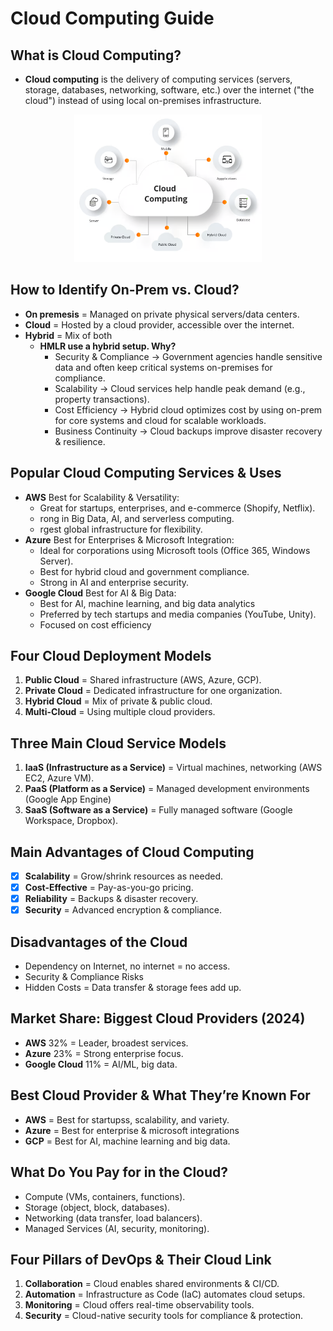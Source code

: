 # Cloud Computing Guide


## What is Cloud Computing?
- **Cloud computing** is the delivery of computing services (servers, storage, databases, networking, software, etc.) over the internet ("the cloud") instead of using local on-premises infrastructure.
<p align="center">
<img src="image.png" alt="Cloud Computing Diagram" width="300">
</p>

## How to Identify On-Prem vs. Cloud?
- **On premesis** = Managed on private physical servers/data centers.
- **Cloud** = Hosted by a cloud provider, accessible over the internet.
- **Hybrid** = Mix of both 
  - **HMLR use a hybrid setup. Why?**
    - Security & Compliance → Government agencies handle sensitive data and often keep critical systems on-premises for compliance.
    - Scalability → Cloud services help handle peak demand (e.g., property transactions).
    - Cost Efficiency → Hybrid cloud optimizes cost by using on-prem for core systems and cloud for scalable workloads.
    - Business Continuity → Cloud backups improve disaster recovery & resilience.

## Popular Cloud Computing Services & Uses
- **AWS** Best for Scalability & Versatility:
  -  Great for startups, enterprises, and e-commerce (Shopify, Netflix).
  - rong in Big Data, AI, and serverless computing.
  - rgest global infrastructure for flexibility.
- **Azure** Best for Enterprises & Microsoft Integration:
  - Ideal for corporations using Microsoft tools (Office 365, Windows Server).
  - Best for hybrid cloud and government compliance.
  - Strong in AI and enterprise security.
- **Google Cloud** Best for AI & Big Data:
  - Best for AI, machine learning, and big data analytics
  - Preferred by tech startups and media companies (YouTube, Unity).
  - Focused on cost efficiency

## Four Cloud Deployment Models
1. **Public Cloud** = Shared infrastructure (AWS, Azure, GCP).
2. **Private Cloud** = Dedicated infrastructure for one organization.
3. **Hybrid Cloud** = Mix of private & public cloud.
4. **Multi-Cloud** = Using multiple cloud providers.

## Three Main Cloud Service Models
1. **IaaS (Infrastructure as a Service)** = Virtual machines, networking (AWS EC2, Azure VM).
2. **PaaS (Platform as a Service)** = Managed development environments (Google App Engine)
3. **SaaS (Software as a Service)** = Fully managed software (Google Workspace, Dropbox).

## Main Advantages of Cloud Computing
- [x] **Scalability** = Grow/shrink resources as needed.
- [x] **Cost-Effective** = Pay-as-you-go pricing.
- [x] **Reliability** = Backups & disaster recovery.
- [x] **Security** = Advanced encryption & compliance.

## Disadvantages of the Cloud
- Dependency on Internet, no internet = no access.
- Security & Compliance Risks
- Hidden Costs = Data transfer & storage fees add up.

## Market Share: Biggest Cloud Providers (2024)
- **AWS** 32% = Leader, broadest services.
- **Azure** 23% =  Strong enterprise focus.
- **Google Cloud** 11% = AI/ML, big data.

## Best Cloud Provider & What They’re Known For
- **AWS** = Best for startupss, scalability, and variety.
- **Azure** = Best for enterprise & microsoft integrations
- **GCP** = Best for AI, machine learning and big data.

## What Do You Pay for in the Cloud?
- Compute (VMs, containers, functions).
-  Storage (object, block, databases).
-  Networking (data transfer, load balancers).
-  Managed Services (AI, security, monitoring).

## Four Pillars of DevOps & Their Cloud Link
1. **Collaboration** = Cloud enables shared environments & CI/CD.
2. **Automation** = Infrastructure as Code (IaC) automates cloud setups.
3. **Monitoring** = Cloud offers real-time observability tools.
4. **Security** = Cloud-native security tools for compliance & protection.